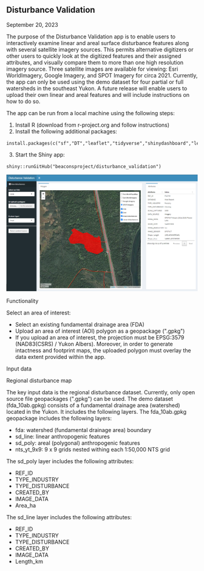 ## Disturbance Validation

September 20, 2023

The purpose of the Disturbance Validation app is to enable users to interactively examine linear and areal surface disturbance features along with several satellite imagery sources. This permits alternative digitizers or other users to quickly look at the digitized features and their assigned attributes, and visually compare them to more than one high resolution imagery source. Three satellite images are available for viewing: Esri WorldImagery, Google Imagery, and SPOT Imagery for circa 2021. Currently, the app can only be used using the demo dataset for four partial or full watersheds in the southeast Yukon. A future release will enable users to upload their own linear and areal features and will include instructions on how to do so.

The app can be run from a local machine using the following steps:

  1. Install R (download from r-project.org and follow instructions)
  2. Install the following additional packages:

    install.packages(c("sf","DT","leaflet","tidyverse","shinydashboard","leaflet.esri"))

  3. Start the Shiny app:

    shiny::runGitHub("beaconsproject/disturbance_validation")


![app](app.png)


Functionality

Select an area of interest:
  - Select an existing fundamental drainage area (FDA)
  - Upload an area of interest (AOI) polygon as a geopackage (".gpkg")
  - If you upload an area of interest, the projection must be EPSG:3579 (NAD83(CSRS) / Yukon Albers). Moreover, in order to generate intactness and footprint maps, the uploaded polygon must overlay the data extent provided within the app.

Input data

Regional disturbance map

The key input data is the regional disturbance dataset. Currently, only open source file geopackages (".gpkg") can be used. The demo dataset (fda_10ab.gpkg) consists of a fundamental drainage area (watershed) located in the Yukon. It includes the following layers. The fda_10ab.gpkg geopackage includes the following layers:
  - fda: watershed (fundamental drainage area) boundary
  - sd_line: linear anthropogenic features
  - sd_poly: areal (polygonal) anthropogenic features
  - nts_yt_9x9: 9 x 9 grids nested withing each 1:50,000 NTS grid

The sd_poly layer includes the following attributes:
  - REF_ID
  - TYPE_INDUSTRY
  - TYPE_DISTURBANCE
  - CREATED_BY
  - IMAGE_DATA
  - Area_ha

The sd_line layer includes the following attributes:
  - REF_ID
  - TYPE_INDUSTRY
  - TYPE_DISTURBANCE
  - CREATED_BY
  - IMAGE_DATA
  - Length_km
